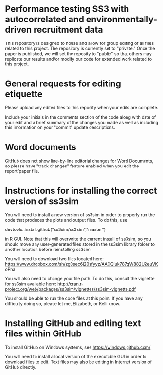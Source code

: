 # Performance testing SS3 with autocorrelated and environmentally-driven recruitment data
This repository is designed to house and allow for group editing of all files related to this project. The repository is currently set to "private."  Once the paper is published, we will set the reposity to "public" so that others may replicate our results and/or modify our code for extended work related to this project.

# General requests for editing etiquette
Please upload any edited files to this reposity when your edits are complete.

Include your initials in the comments section of the code along with date of your edit and a brief summary of the changes you made as well as including this information on your "commit" update descriptions.

# Word documents
GitHub does not show line-by-line editorial changes for Word Documents, so please have "track changes" feature enabled when you edit the report/paper file.

# Instructions for installing the correct version of ss3sim
You will need to install a new version of ss3sim in order to properly run the code that produces the plots and output files.  To do this, use 

  devtools::install.github("ss3sim/ss3sim","master")

in R GUI.  Note that this will overwrite the current install of ss3sim, so you should move any user-generated files stored in the ss3sim library folder to another location before reinstalling ss3sim.

You will need to download two files located here: https://www.dropbox.com/sh/zg0sec6j20sfyyz/AACQiuk787qW882U2euVKoPna

You will also need to change your file path.  To do this, consult the vignette for ss3sim available here: http://cran.r-project.org/web/packages/ss3sim/vignettes/ss3sim-vignette.pdf

You should be able to run the code files at this point.  If you have any difficulty doing so, please let me, Elizabeth, or Kelli know.

# Installing GitHub and editing text files within GitHub

To install GitHub on Windows systems, see https://windows.github.com/

You will need to install a local version of the executable GUI in order to download files to edit.  Text files may also be editing in Internet version of GitHub directly.
